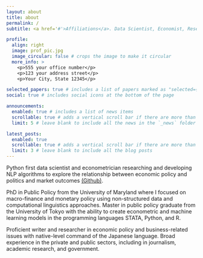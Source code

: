 ```yaml
---
layout: about
title: about
permalink: /
subtitle: <a href='#'>Affiliations</a>. Data Scientist, Economist, Researcher

profile:
  align: right
  image: prof_pic.jpg
  image_circular: false # crops the image to make it circular
  more_info: >
    <p>555 your office number</p>
    <p>123 your address street</p>
    <p>Your City, State 12345</p>

selected_papers: true # includes a list of papers marked as "selected={true}"
social: true # includes social icons at the bottom of the page

announcements:
  enabled: true # includes a list of news items
  scrollable: true # adds a vertical scroll bar if there are more than 3 news items
  limit: 5 # leave blank to include all the news in the `_news` folder

latest_posts:
  enabled: true
  scrollable: true # adds a vertical scroll bar if there are more than 3 new posts items
  limit: 3 # leave blank to include all the blog posts
---
```


Python first data scientist and econometrician researching and developing NLP algorithms to explore the relationship between economic policy and politics and market outcomes [(Github)](https://github.com/corybaird). 

PhD in Public Policy from the University of Maryland where I focused on macro-finance and monetary policy using non-structured data and computational linguistics approaches. Master in public policy graduate from the University of Tokyo with the ability to create econometric and machine learning models in the programming languages STATA, Python, and R.

Proficient writer and researcher in economic policy and business-related issues with native-level command of the Japanese language. Broad experience in the private and public sectors, including in journalism, academic research, and government.